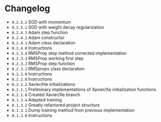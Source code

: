 # Changelog

- ``0.2.5.2`` SGD with momentum
- ``0.2.5.1`` SGD with weight decay regularization
- ``0.2.4.3`` Adam step function
- ``0.2.4.2`` Adam constructor
- ``0.2.4.1`` Adam class declaration
- ``0.2.4.0`` Instructions
- ``0.2.3.4`` RMSProp step method corrected implementation
- ``0.2.3.3`` RMSProp working first step
- ``0.2.3.2`` RMSProp step function
- ``0.2.3.1`` RMSprops class declaration
- ``0.2.3.0`` Instructions
- ``0.2.2.0`` Instructions
- ``0.2.1.2``   Xavier/He initializations 
- ``0.2.1.1``   Preliminary implementations of Xavier/Xe initialization functions
- ``0.2.1.0``   Created Xavier/Xe branch
- ``0.1.3.4``   Adapted training
- ``0.1.3.2``   Greatly refactored project structure
- ``0.1.3.1``   Dump training method from previous implementation
- ``0.1.3.0``   Instructions